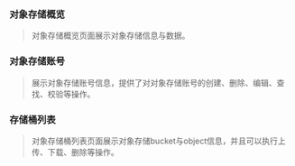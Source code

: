 ### 对象存储概览

> 对象存储概览页面展示对象存储信息与数据。

### 对象存储账号

> 展示对象存储账号信息，提供了对对象存储账号的创建、删除、编辑、查找、校验等操作。

### 存储桶列表

> 对象存储桶列表页面展示对象存储bucket与object信息，并且可以执行上传、下载、删除等操作。
